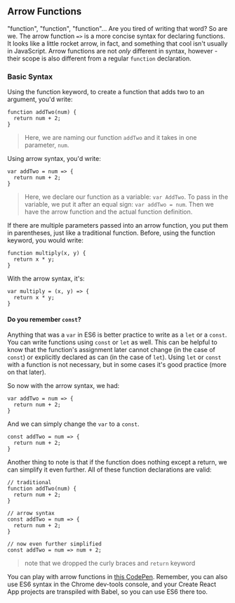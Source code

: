 ## Arrow Functions

"function", "function", "function"... Are you tired of writing that word? So are we. The arrow function `=>` is a more concise syntax for declaring functions. It looks like a little rocket arrow, in fact, and something that cool isn't usually in JavaScript. Arrow functions are not _only_ different in syntax, however - their scope is also different from a regular `function` declaration.

### Basic Syntax

Using the function keyword, to create a function that adds two to an argument, you'd write:

```
function addTwo(num) {
  return num + 2;
}

```

> Here, we are naming our function `addTwo` and it takes in one parameter, `num`.

Using arrow syntax, you'd write:

```
var addTwo = num => {
  return num + 2;
}

```

> Here, we declare our function as a variable: `var AddTwo`. To pass in the variable, we put it after an equal sign: `var addTwo = num`. Then we have the arrow function and the actual function definition.

If there are multiple parameters passed into an arrow function, you put them in parentheses, just like a traditional function. Before, using the function keyword, you would write:

```
function multiply(x, y) {
  return x * y;
}

```

With the arrow syntax, it's:

```
var multiply = (x, y) => {
  return x * y;
}

```

#### Do you remember `const`?

Anything that was a `var` in ES6 is better practice to write as a `let` or a `const`. You can write functions using `const` or `let` as well. This can be helpful to know that the function's assignment later cannot change (in the case of `const`) or explicitly declared as can (in the case of `let`). Using `let` or `const` with a function is not necessary, but in some cases it's good practice (more on that later).

So now with the arrow syntax, we had:

```
var addTwo = num => {
  return num + 2;
}

```

And we can simply change the `var` to a `const`.

```
const addTwo = num => {
  return num + 2;
}

```

Another thing to note is that if the function does nothing except a return, we can simplify it even further. All of these function declarations are valid:

```
// traditional
function addTwo(num) {
  return num + 2;
}

// arrow syntax
const addTwo = num => {
  return num + 2;
}

// now even further simplified
const addTwo = num => num + 2;

```

> note that we dropped the curly braces and `return` keyword

You can play with arrow functions in [this CodePen](https://codepen.io/SuperTernary/pen/qjQPzY). Remember, you can also use ES6 syntax in the Chrome dev-tools console, and your Create React App projects are transpiled with Babel, so you can use ES6 there too.

</section>
